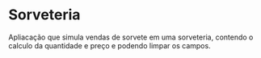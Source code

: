 # Sorveteria
Apliacação que simula vendas de sorvete em uma sorveteria, contendo o calculo da quantidade e preço e podendo limpar os campos.
